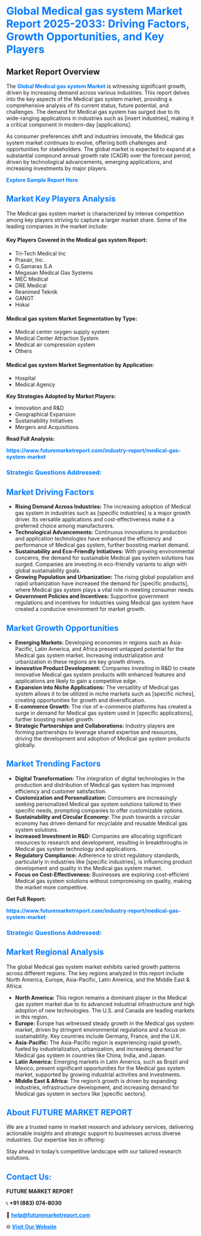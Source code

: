 <h1 style="color: #007BFF;">Global Medical gas system Market Report 2025-2033: Driving Factors, Growth Opportunities, and Key Players</h1>

<section id="overview">
<h2>Market Report Overview</h2>
<p>The <a href="https://www.futuremarketreport.com/industry-report/medical-gas-system-market" style="color: #007BFF; text-decoration: none;"><strong>Global Medical gas system Market</strong></a> is witnessing significant growth, driven by increasing demand across various industries. This report delves into the key aspects of the Medical gas system market, providing a comprehensive analysis of its current status, future potential, and challenges. The demand for Medical gas system has surged due to its wide-ranging applications in industries such as [insert industries], making it a critical component in modern-day [applications].</p>
<p>As consumer preferences shift and industries innovate, the Medical gas system market continues to evolve, offering both challenges and opportunities for stakeholders. The global market is expected to expand at a substantial compound annual growth rate (CAGR) over the forecast period, driven by technological advancements, emerging applications, and increasing investments by major players.</p>
</section>

<section id="overview">
<p><a href="https://www.futuremarketreport.com/request-sample/reportId=42546" style="color: #007BFF; text-decoration: none;"><strong>Explore Sample Report Here</strong></a></p>
</section>

<section id="key-players">
<h2 style="color: #007BFF;">Market Key Players Analysis</h2>
<p>The Medical gas system market is characterized by intense competition among key players striving to capture a larger market share. Some of the leading companies in the market include:</p>
<h4>Key Players Covered in the Medical gas system Report:</h4>
<ul><li>Tri-Tech Medical Inc</li><li>Praxair, Inc.</li><li>G.Samaras S.A</li><li>Megasan Medical Gas Systems</li><li>MEC Medical</li><li>DRE Medical</li><li>Reanimed Teknik</li><li>GANGT</li><li>Hokai</li></ul>
<h4>Medical gas system Market Segmentation by Type:</h4>
<ul><li>Medical center oxygen supply system</li><li>Medical Center Attraction System</li><li>Medical air compression system</li><li>Others</li></ul>

<h4>Medical gas system Market Segmentation by Application:</h4>
<ul><li>Hospital</li><li>Medical Agency</li></ul>
<p><strong>Key Strategies Adopted by Market Players:</strong></p>
<ul>
<li>Innovation and R&D</li>
<li>Geographical Expansion</li>
<li>Sustainability Initiatives</li>
<li>Mergers and Acquisitions</li>
</ul>
</section>

<section>
<p><strong>Read Full Analysis: </strong></p><a href="https://www.futuremarketreport.com/industry-report/medical-gas-system-market" style="color: #007BFF; text-decoration: none;"><strong>https://www.futuremarketreport.com/industry-report/medical-gas-system-market</strong></a>
<h3 style="color: #007BFF;">Strategic Questions Addressed:</h3>
</section>

<section id="driving-factors">
<h2 style="color: #007BFF;">Market Driving Factors</h2>
<ul>
<li><strong>Rising Demand Across Industries:</strong> The increasing adoption of Medical gas system in industries such as [specific industries] is a major growth driver. Its versatile applications and cost-effectiveness make it a preferred choice among manufacturers.</li>
<li><strong>Technological Advancements:</strong> Continuous innovations in production and application technologies have enhanced the efficiency and performance of Medical gas system, further boosting market demand.</li>
<li><strong>Sustainability and Eco-Friendly Initiatives:</strong> With growing environmental concerns, the demand for sustainable Medical gas system solutions has surged. Companies are investing in eco-friendly variants to align with global sustainability goals.</li>
<li><strong>Growing Population and Urbanization:</strong> The rising global population and rapid urbanization have increased the demand for [specific products], where Medical gas system plays a vital role in meeting consumer needs.</li>
<li><strong>Government Policies and Incentives:</strong> Supportive government regulations and incentives for industries using Medical gas system have created a conducive environment for market growth.</li>
</ul>
</section>

<section id="growth-opportunities">
<h2 style="color: #007BFF;">Market Growth Opportunities</h2>
<ul>
<li><strong>Emerging Markets:</strong> Developing economies in regions such as Asia-Pacific, Latin America, and Africa present untapped potential for the Medical gas system market. Increasing industrialization and urbanization in these regions are key growth drivers.</li>
<li><strong>Innovative Product Development:</strong> Companies investing in R&D to create innovative Medical gas system products with enhanced features and applications are likely to gain a competitive edge.</li>
<li><strong>Expansion into Niche Applications:</strong> The versatility of Medical gas system allows it to be utilized in niche markets such as [specific niches], creating opportunities for growth and diversification.</li>
<li><strong>E-commerce Growth:</strong> The rise of e-commerce platforms has created a surge in demand for Medical gas system used in [specific applications], further boosting market growth.</li>
<li><strong>Strategic Partnerships and Collaborations:</strong> Industry players are forming partnerships to leverage shared expertise and resources, driving the development and adoption of Medical gas system products globally.</li>
</ul>
</section>

<section id="trending-factors">
<h2 style="color: #007BFF;">Market Trending Factors</h2>
<ul>
<li><strong>Digital Transformation:</strong> The integration of digital technologies in the production and distribution of Medical gas system has improved efficiency and customer satisfaction.</li>
<li><strong>Customization and Personalization:</strong> Consumers are increasingly seeking personalized Medical gas system solutions tailored to their specific needs, prompting companies to offer customizable options.</li>
<li><strong>Sustainability and Circular Economy:</strong> The push towards a circular economy has driven demand for recyclable and reusable Medical gas system solutions.</li>
<li><strong>Increased Investment in R&D:</strong> Companies are allocating significant resources to research and development, resulting in breakthroughs in Medical gas system technology and applications.</li>
<li><strong>Regulatory Compliance:</strong> Adherence to strict regulatory standards, particularly in industries like [specific industries], is influencing product development and quality in the Medical gas system market.</li>
<li><strong>Focus on Cost-Effectiveness:</strong> Businesses are exploring cost-efficient Medical gas system solutions without compromising on quality, making the market more competitive.</li>
</ul>
</section>

<section>
<p><strong>Get Full Report: </strong></p><a href="https://www.futuremarketreport.com/industry-report/medical-gas-system-market" style="color: #007BFF; text-decoration: none;"><strong>https://www.futuremarketreport.com/industry-report/medical-gas-system-market</strong></a>
<h3 style="color: #007BFF;">Strategic Questions Addressed:</h3>
</section>


<section id="regional-analysis">
<h2 style="color: #007BFF;">Market Regional Analysis</h2>
<p>The global Medical gas system market exhibits varied growth patterns across different regions. The key regions analyzed in this report include North America, Europe, Asia-Pacific, Latin America, and the Middle East & Africa:</p>
<ul>
<li><strong>North America:</strong> This region remains a dominant player in the Medical gas system market due to its advanced industrial infrastructure and high adoption of new technologies. The U.S. and Canada are leading markets in this region.</li>
<li><strong>Europe:</strong> Europe has witnessed steady growth in the Medical gas system market, driven by stringent environmental regulations and a focus on sustainability. Key countries include Germany, France, and the U.K.</li>
<li><strong>Asia-Pacific:</strong> The Asia-Pacific region is experiencing rapid growth, fueled by industrialization, urbanization, and increasing demand for Medical gas system in countries like China, India, and Japan.</li>
<li><strong>Latin America:</strong> Emerging markets in Latin America, such as Brazil and Mexico, present significant opportunities for the Medical gas system market, supported by growing industrial activities and investments.</li>
<li><strong>Middle East & Africa:</strong> The region’s growth is driven by expanding industries, infrastructure development, and increasing demand for Medical gas system in sectors like [specific sectors].</li>
</ul>
</section>

<footer>
<h2 style="color: #007BFF;">About FUTURE MARKET REPORT</h2>
<p>We are a trusted name in market research and advisory services, delivering actionable insights and strategic support to businesses across diverse industries. Our expertise lies in offering:</p>

<p>Stay ahead in today’s competitive landscape with our tailored research solutions.</p>

<h2 style="color: #007BFF;">Contact Us:</h2>
<p><strong>FUTURE MARKET REPORT</strong></p>
<p>📞 <strong>+91 (883) 074-8030</strong></p>
<p>📧 <strong><a href="mailto:help@futuremarketreport.com" style="color: #007BFF;">help@futuremarketreport.com</a></strong></p>
<p>🌐 <strong><a href="https://www.futuremarketreport.com/" style="color: #007BFF;">Visit Our Website</a></strong></p>
</footer>